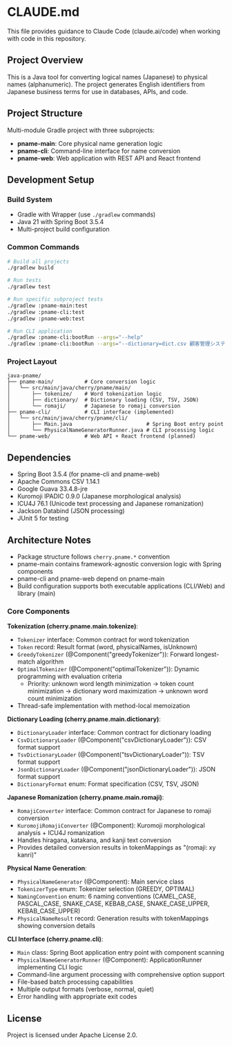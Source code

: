 # CLAUDE.md

This file provides guidance to Claude Code (claude.ai/code) when working with code in this repository.

## Project Overview

This is a Java tool for converting logical names (Japanese) to physical names (alphanumeric). The project generates English identifiers from Japanese business terms for use in databases, APIs, and code.

## Project Structure

Multi-module Gradle project with three subprojects:

- **pname-main**: Core physical name generation logic
- **pname-cli**: Command-line interface for name conversion
- **pname-web**: Web application with REST API and React frontend

## Development Setup

### Build System
- Gradle with Wrapper (use `./gradlew` commands)
- Java 21 with Spring Boot 3.5.4
- Multi-project build configuration

### Common Commands
```bash
# Build all projects
./gradlew build

# Run tests
./gradlew test

# Run specific subproject tests
./gradlew :pname-main:test
./gradlew :pname-cli:test
./gradlew :pname-web:test

# Run CLI application
./gradlew :pname-cli:bootRun --args="--help"
./gradlew :pname-cli:bootRun --args="--dictionary=dict.csv 顧客管理システム"
```

### Project Layout
```
java-pname/
├── pname-main/          # Core conversion logic
│   └── src/main/java/cherry/pname/main/
│       ├── tokenize/    # Word tokenization logic
│       ├── dictionary/  # Dictionary loading (CSV, TSV, JSON)
│       └── romaji/      # Japanese to romaji conversion
├── pname-cli/           # CLI interface (implemented)
│   └── src/main/java/cherry/pname/cli/
│       ├── Main.java                        # Spring Boot entry point
│       └── PhysicalNameGeneratorRunner.java # CLI processing logic
└── pname-web/           # Web API + React frontend (planned)
```

## Dependencies

- Spring Boot 3.5.4 (for pname-cli and pname-web)
- Apache Commons CSV 1.14.1
- Google Guava 33.4.8-jre
- Kuromoji IPADIC 0.9.0 (Japanese morphological analysis)
- ICU4J 76.1 (Unicode text processing and Japanese romanization)
- Jackson Databind (JSON processing)
- JUnit 5 for testing

## Architecture Notes

- Package structure follows `cherry.pname.*` convention
- pname-main contains framework-agnostic conversion logic with Spring components
- pname-cli and pname-web depend on pname-main
- Build configuration supports both executable applications (CLI/Web) and library (main)

### Core Components

**Tokenization (cherry.pname.main.tokenize)**:
- `Tokenizer` interface: Common contract for word tokenization
- `Token` record: Result format (word, physicalNames, isUnknown)
- `GreedyTokenizer` (@Component("greedyTokenizer")): Forward longest-match algorithm
- `OptimalTokenizer` (@Component("optimalTokenizer")): Dynamic programming with evaluation criteria
  - Priority: unknown word length minimization → token count minimization → dictionary word maximization → unknown word count minimization
- Thread-safe implementation with method-local memoization

**Dictionary Loading (cherry.pname.main.dictionary)**:
- `DictionaryLoader` interface: Common contract for dictionary loading
- `CsvDictionaryLoader` (@Component("csvDictionaryLoader")): CSV format support
- `TsvDictionaryLoader` (@Component("tsvDictionaryLoader")): TSV format support  
- `JsonDictionaryLoader` (@Component("jsonDictionaryLoader")): JSON format support
- `DictionaryFormat` enum: Format specification (CSV, TSV, JSON)

**Japanese Romanization (cherry.pname.main.romaji)**:
- `RomajiConverter` interface: Common contract for Japanese to romaji conversion
- `KuromojiRomajiConverter` (@Component): Kuromoji morphological analysis + ICU4J romanization
- Handles hiragana, katakana, and kanji text conversion
- Provides detailed conversion results in tokenMappings as "(romaji: xy kanri)"

**Physical Name Generation**:
- `PhysicalNameGenerator` (@Component): Main service class
- `TokenizerType` enum: Tokenizer selection (GREEDY, OPTIMAL)
- `NamingConvention` enum: 6 naming conventions (CAMEL_CASE, PASCAL_CASE, SNAKE_CASE, KEBAB_CASE, SNAKE_CASE_UPPER, KEBAB_CASE_UPPER)
- `PhysicalNameResult` record: Generation results with tokenMappings showing conversion details

**CLI Interface (cherry.pname.cli)**:
- `Main` class: Spring Boot application entry point with component scanning
- `PhysicalNameGeneratorRunner` (@Component): ApplicationRunner implementing CLI logic
- Command-line argument processing with comprehensive option support
- File-based batch processing capabilities
- Multiple output formats (verbose, normal, quiet)
- Error handling with appropriate exit codes

## License

Project is licensed under Apache License 2.0.
